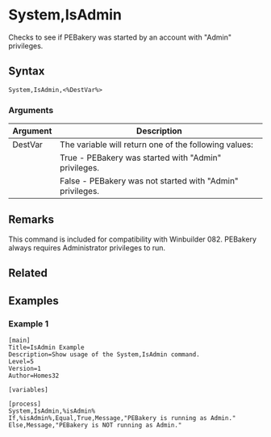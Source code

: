 # System,IsAdmin

Checks to see if PEBakery was started by an account with "Admin" privileges.

## Syntax

```pebakery
System,IsAdmin,<%DestVar%>
```

### Arguments

| Argument | Description |
| --- | --- |
| DestVar | The variable will return one of the following values: |
|| True - PEBakery was started with "Admin" privileges. |
|| False - PEBakery was not started with "Admin" privileges. |

## Remarks

This command is included for compatibility with Winbuilder 082. PEBakery always requires Administrator privileges to run.

## Related

## Examples

### Example 1

```pebakery
[main]
Title=IsAdmin Example
Description=Show usage of the System,IsAdmin command.
Level=5
Version=1
Author=Homes32

[variables]

[process]
System,IsAdmin,%isAdmin%
If,%isAdmin%,Equal,True,Message,"PEBakery is running as Admin."
Else,Message,"PEBakery is NOT running as Admin."
```